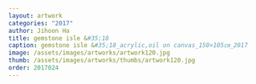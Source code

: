 ```yaml
---
layout: artwork 
categories: "2017" 
author: Jihoon Ha 
title: gemstone isle &#35;18 
caption: gemstone isle &#35;18_acrylic,oil on canvas_150×105㎝_2017 
image: /assets/images/artworks/artwork120.jpg 
thumb: /assets/images/artworks/thumbs/artwork120.jpg 
order: 2017024 
---
```

